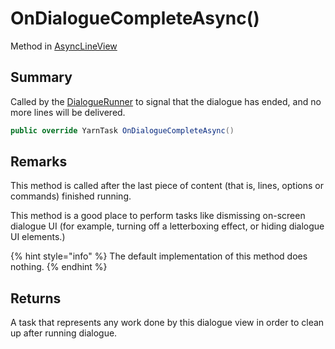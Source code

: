 # OnDialogueCompleteAsync()

Method in [AsyncLineView](yarn.unity.asynclineview.md)

## Summary

Called by the [DialogueRunner](yarn.unity.dialoguerunner.md) to signal that the dialogue has ended, and no more lines will be delivered.

```csharp
public override YarnTask OnDialogueCompleteAsync()
```

## Remarks

This method is called after the last piece of content (that is, lines, options or commands) finished running.

This method is a good place to perform tasks like dismissing on-screen dialogue UI (for example, turning off a letterboxing effect, or hiding dialogue UI elements.)

{% hint style="info" %}
The default implementation of this method does nothing.
{% endhint %}

## Returns

A task that represents any work done by this dialogue view in order to clean up after running dialogue.
